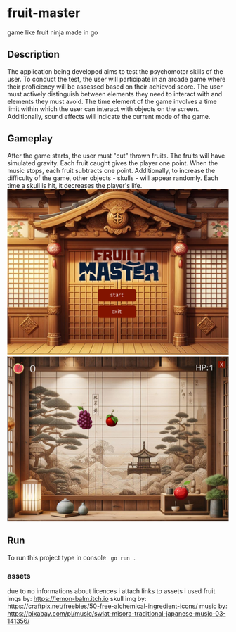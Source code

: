 # fruit-master
game like fruit ninja made in go

## Description
The application being developed aims to test the psychomotor skills of the user. To conduct the test, the user will participate in an arcade game where their proficiency will be assessed based on their achieved score. The user must actively distinguish between elements they need to interact with and elements they must avoid. The time element of the game involves a time limit within which the user can interact with objects on the screen. Additionally, sound effects will indicate the current mode of the game.

## Gameplay
After the game starts, the user must "cut" thrown fruits. The fruits will have simulated gravity. Each fruit caught gives the player one point. When the music stops, each fruit subtracts one point. Additionally, to increase the difficulty of the game, other objects - skulls - will appear randomly. Each time a skull is hit, it decreases the player's life.
![menu](https://github.com/agkittens/fruit-master/blob/main/examples/1.PNG?raw=true)
![game](https://github.com/agkittens/fruit-master/blob/main/examples/2.PNG?raw=true)

## Run
To run this project type in console
``` go run .```

### assets
due to no informations about licences i attach links to assets i used
fruit imgs by: https://lemon-balm.itch.io
skull img by: https://craftpix.net/freebies/50-free-alchemical-ingredient-icons/
music by: https://pixabay.com/pl/music/swiat-misora-traditional-japanese-music-03-141356/
